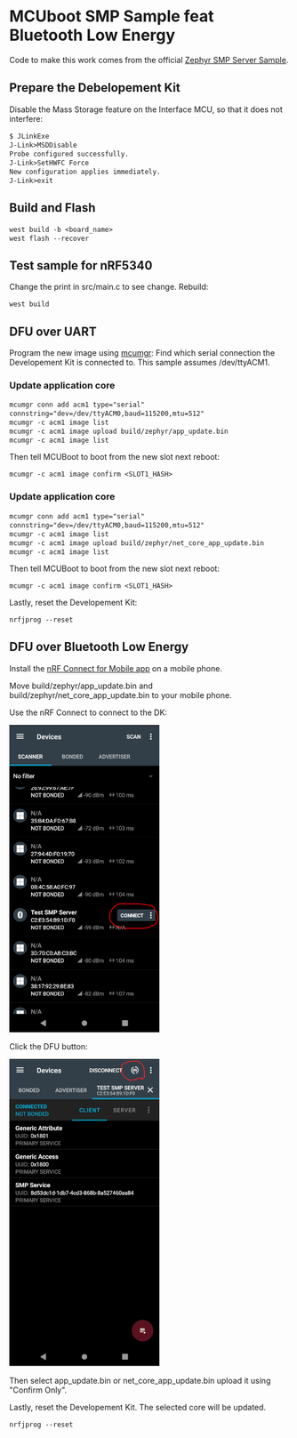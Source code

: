 # MCUboot SMP Sample feat Bluetooth Low Energy
Code to make this work comes from the official [Zephyr SMP Server Sample](https://developer.nordicsemi.com/nRF_Connect_SDK/doc/2.1.0/zephyr/samples/subsys/mgmt/mcumgr/smp_svr/README.html).

## Prepare the Debelopement Kit
Disable the Mass Storage feature on the Interface MCU, so that it does not interfere:
```
$ JLinkExe 
J-Link>MSDDisable
Probe configured successfully.
J-Link>SetHWFC Force
New configuration applies immediately.
J-Link>exit
```

## Build and Flash

```
west build -b <board_name>
west flash --recover
```

## Test sample for nRF5340
Change the print in src/main.c to see change.
Rebuild:
```
west build
```

## DFU over UART
Program the new image using [mcumgr](https://developer.nordicsemi.com/nRF_Connect_SDK/doc/2.1.0/zephyr/guides/device_mgmt/mcumgr.html):
Find which serial connection the Developement Kit is connected to. This sample assumes /dev/ttyACM1.

### Update application core
```
mcumgr conn add acm1 type="serial" connstring="dev=/dev/ttyACM0,baud=115200,mtu=512"
mcumgr -c acm1 image list
mcumgr -c acm1 image upload build/zephyr/app_update.bin
mcumgr -c acm1 image list
```
Then tell MCUBoot to boot from the new slot next reboot:
```
mcumgr -c acm1 image confirm <SLOT1_HASH>
```

### Update application core
```
mcumgr conn add acm1 type="serial" connstring="dev=/dev/ttyACM0,baud=115200,mtu=512"
mcumgr -c acm1 image list
mcumgr -c acm1 image upload build/zephyr/net_core_app_update.bin
mcumgr -c acm1 image list
```
Then tell MCUBoot to boot from the new slot next reboot:
```
mcumgr -c acm1 image confirm <SLOT1_HASH>
```

Lastly, reset the Developement Kit:
```
nrfjprog --reset
```

## DFU over Bluetooth Low Energy

Install the [nRF Connect for Mobile app](https://www.nordicsemi.com/Products/Development-tools/nrf-connect-for-mobile) on a mobile phone.

Move build/zephyr/app\_update.bin and build/zephyr/net\_core\_app\_update.bin to your mobile phone.

Use the nRF Connect to connect to the DK:

![App Connect](../../../.images/nrf_connect_app_connect.png)

Click the DFU button:

![App DFU](../../../.images/nrf_connect_app_dfu.png)

Then select app\_update.bin or net\_core\_app\_update.bin upload it using "Confirm Only".

Lastly, reset the Developement Kit. The selected core will be updated.
```
nrfjprog --reset
```
